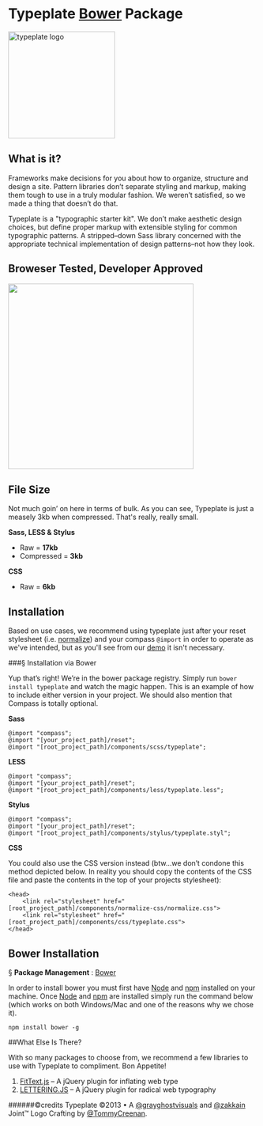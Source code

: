 # Typeplate [Bower](http://twitter.github.com/bower) Package
<a href="//typeplate.com"><img src="http://typeplate.com/img/logo.png" alt="typeplate logo" width="216" height="216"></a>
## What is it?
Frameworks make decisions for you about how to organize, structure and design a site. Pattern libraries don&rsquo;t separate styling and markup, making them tough to use in a truly modular fashion. We weren&rsquo;t satisfied, so we made a thing that doesn&rsquo;t do that.

Typeplate is a "typographic starter kit". We don&rsquo;t make aesthetic design choices, but define proper markup with extensible styling for common typographic patterns. A stripped&ndash;down Sass library concerned with the appropriate technical implementation of design patterns&ndash;not how they look.

## Broweser Tested, Developer Approved
<img src="https://raw.github.com/paulirish/browser-logos/master/all-desktop.png" alt="" width="375">

## File Size
Not much goin&rsquo; on here in terms of bulk. As you can see, Typeplate is just a measely 3kb when compressed. That's really, really small.

**Sass, LESS & Stylus**

- Raw = **17kb**
- Compressed = **3kb**

**CSS**

- Raw = **6kb**

## Installation
Based on use cases, we recommend using typeplate just after your reset stylesheet (i.e. [normalize](http://necolas.github.com/normalize.css)) and your compass ``@import`` in order to operate as we've intended, but as you'll see from our <a href="//typeplate.com/demo">demo</a> it isn't necessary.

###&sect; Installation via Bower

Yup that&rsquo;s right! We&rsquo;re in the bower package registry. Simply run ``bower install typeplate`` and watch the magic happen. This is an example of how to include either version in your project. We should also mention that Compass is totally optional.

**Sass**

	@import "compass";
	@import "[your_project_path]/reset";
	@import "[root_project_path]/components/scss/typeplate";
	
**LESS**

	@import "compass";
	@import "[your_project_path]/reset";
	@import "[root_project_path]/components/less/typeplate.less";
	
**Stylus**

	@import "compass";
	@import "[your_project_path]/reset";
	@import "[root_project_path]/components/stylus/typeplate.styl";
	
**CSS**

You could also use the CSS version instead (btw&hellip;we don&rsquo;t condone this method depicted below. In reality you should copy the contents of the CSS file and paste the contents in the top of your projects stylesheet):

	<head>
		<link rel="stylesheet" href="[root_project_path]/components/normalize-css/normalize.css">
		<link rel="stylesheet" href="[root_project_path]/components/css/typeplate.css">
	</head>

## Bower Installation

&sect; **Package Management** : [Bower](http://twitter.github.com/bower)

In order to install bower you must first have [Node](http://nodejs.org) and [npm](https://npmjs.org) installed on your machine. Once [Node](http://nodejs.org) and [npm](https://npmjs.org) are installed simply run the command below  (which works on both Windows/Mac and one of the reasons why we chose it).

	npm install bower -g

##What Else Is There?

With so many packages to choose from, we recommend a few libraries to use with Typeplate to compliment. Bon Appetite!

1. [FitText.js](http://fittextjs.com) &ndash; A jQuery plugin for inflating web type
2. [LETTERING.JS](http://letteringjs.com) &ndash; A jQuery plugin for radical web typography

######©credits
Typeplate &copy;2013 &bull; A [@grayghostvisuals](https://twitter.com/gryghostvisuals) and [@zakkain](https://twitter.com/zakkain) Joint™
Logo Crafting by [@TommyCreenan](https://twitter.com/TommyCreenan).
